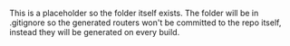 This is a placeholder so the folder itself exists.
The folder will be in .gitignore so the generated routers won't be committed to the repo itself, instead they will be generated on every build. 
